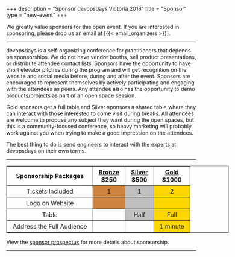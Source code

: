 +++
description = "Sponsor devopsdays Victoria 2018"
title = "Sponsor"
type = "new-event"
+++
<style type="text/css">
    td, th {
        text-align: center;
        padding-left: 15px;
        padding-right: 15px;
        padding-top: 5px;
        padding-bottom: 5px;
    }

    .bronze {
        background-color: peru;
    }

    .silver {
        background-color: silver;
    }

    .gold {
        background-color: gold;
    }
</style>

We greatly value sponsors for this open event.  If you are interested in sponsoring, please drop us an email at [{{< email_organizers >}}].

<hr>

devopsdays is a self-organizing conference for practitioners that depends on sponsorships. We do not have vendor booths, sell product presentations, or distribute attendee contact lists. Sponsors have the opportunity to have short elevator pitches during the program and will get recognition on the website and social media before, during and after the event. Sponsors are encouraged to represent themselves by actively participating and engaging with the attendees as peers. Any attendee also has the opportunity to demo products/projects as part of an open space session.
<p>
Gold sponsors get a full table and Silver sponsors a shared table where they can interact with those interested to come visit during breaks. All attendees are welcome to propose any subject they want during the open spaces, but this is a community-focused conference, so heavy marketing will probably work against you when trying to make a good impression on the attendees.
<p>
The best thing to do is send engineers to interact with the experts at devopsdays on their own terms.
<p>

<hr/>

<div style="width:590px">
<table border=1 cellspacing=1>
  <tr>
    <th><strong>Sponsorship Packages</strong></th>
    <th><center><b><u>Bronze</u><br />$250</center></b></th>
    <th><center><b><u>Silver</u><br />$500</center></b></th>
    <th><center><b><u>Gold</u><br />$1000</center></b></th>
  </tr>
  <tr>
    <td>Tickets Included</td>
    <td class="bronze">1</td>
    <td class="silver">1</td>
    <td class="gold">2</td>
  </tr>
  <tr>
    <td>Logo on Website</td>
    <td class="bronze">&nbsp;</td>
    <td class="silver">&nbsp;</td>
    <td class="gold">&nbsp;</td>
  </tr>
  <tr>
    <td>Table</td>
    <td>&nbsp;</td>
    <td class="silver">Half</td>
    <td class="gold">Full</td>
  </tr>
  <tr>
    <td>Address the Full Audience</td>
    <td>&nbsp;</td>
    <td>&nbsp;</td>
    <td class="gold">1 minute</td>
  </tr>
</table>
</div>

<p>
View the <a href="../SponsorDevOpsDays2018.pdf">sponsor prospectus</a> for more details about sponsorship.

<hr/>